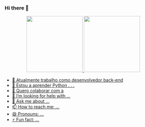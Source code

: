 ### Hi there 👋

<div align="center">
  <a href="https://github.com/ClauSann">
  <img height="180em" src="https://github-readme-stats.vercel.app/api?username=ClauSann&show_icons=true&theme=dracula&include_all_commits=true&count_private=true"/>
  <img height="180em" src="https://github-readme-stats.vercel.app/api/top-langs/?username=ClauSann&layout=compact&langs_count=7&theme=dracula"/>
</div>

- 🔭 Atualmente trabalho como  desenvolvedor back-end
- 🌱 Estou a aprender Python . . .
- 👯 Quero colaborar com a 
- 🤔 I’m looking for help with ...
- 💬 Ask me about ...
- 📫 How to reach me: ...
- 😄 Pronouns: ...
- ⚡ Fun fact: ...
